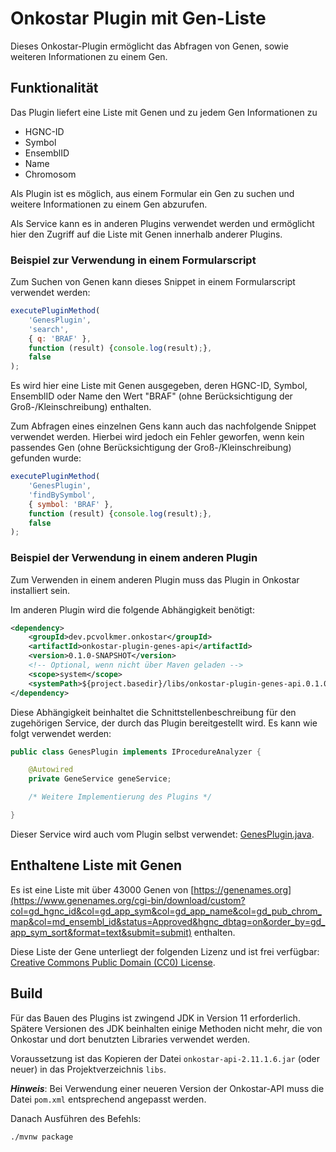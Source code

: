 # Onkostar Plugin mit Gen-Liste

Dieses Onkostar-Plugin ermöglicht das Abfragen von Genen, sowie weiteren Informationen zu einem Gen.

## Funktionalität

Das Plugin liefert eine Liste mit Genen und zu jedem Gen Informationen zu

* HGNC-ID
* Symbol
* EnsemblID
* Name
* Chromosom

Als Plugin ist es möglich, aus einem Formular ein Gen zu suchen und weitere Informationen zu einem Gen abzurufen.

Als Service kann es in anderen Plugins verwendet werden und ermöglicht hier den Zugriff auf die Liste mit Genen
innerhalb anderer Plugins.

### Beispiel zur Verwendung in einem Formularscript

Zum Suchen von Genen kann dieses Snippet in einem Formularscript verwendet werden:

```javascript
executePluginMethod(
    'GenesPlugin',
    'search',
    { q: 'BRAF' },
    function (result) {console.log(result);},
    false
);
```

Es wird hier eine Liste mit Genen ausgegeben, deren HGNC-ID, Symbol, EnsemblID oder Name den Wert "BRAF"
(ohne Berücksichtigung der Groß-/Kleinschreibung) enthalten.

Zum Abfragen eines einzelnen Gens kann auch das nachfolgende Snippet verwendet werden.
Hierbei wird jedoch ein Fehler geworfen, wenn kein passendes Gen (ohne Berücksichtigung der Groß-/Kleinschreibung)
gefunden wurde:

```javascript
executePluginMethod(
    'GenesPlugin',
    'findBySymbol',
    { symbol: 'BRAF' },
    function (result) {console.log(result);},
    false
);
```

### Beispiel der Verwendung in einem anderen Plugin

Zum Verwenden in einem anderen Plugin muss das Plugin in Onkostar installiert sein.

Im anderen Plugin wird die folgende Abhängigkeit benötigt:

```xml
<dependency>
    <groupId>dev.pcvolkmer.onkostar</groupId>
    <artifactId>onkostar-plugin-genes-api</artifactId>
    <version>0.1.0-SNAPSHOT</version>
    <!-- Optional, wenn nicht über Maven geladen -->
    <scope>system</scope>
    <systemPath>${project.basedir}/libs/onkostar-plugin-genes-api.0.1.0-SNAPSHOT.jar</systemPath>
</dependency>
```

Diese Abhängigkeit beinhaltet die Schnittstellenbeschreibung für den zugehörigen Service, der durch das Plugin bereitgestellt wird.
Es kann wie folgt verwendet werden:

```java
public class GenesPlugin implements IProcedureAnalyzer {

    @Autowired
    private GeneService geneService;

    /* Weitere Implementierung des Plugins */

}
```

Dieser Service wird auch vom Plugin selbst verwendet: [GenesPlugin.java](impl/src/main/java/dev/pcvolkmer/onkostar/genes/GenesPlugin.java).

## Enthaltene Liste mit Genen

Es ist eine Liste mit über 43000 Genen von [https://genenames.org](https://www.genenames.org/cgi-bin/download/custom?col=gd_hgnc_id&col=gd_app_sym&col=gd_app_name&col=gd_pub_chrom_map&col=md_ensembl_id&status=Approved&hgnc_dbtag=on&order_by=gd_app_sym_sort&format=text&submit=submit)
enthalten.

Diese Liste der Gene unterliegt der folgenden Lizenz und ist frei verfügbar: [Creative Commons Public Domain (CC0) License](https://creativecommons.org/public-domain/cc0/).

## Build

Für das Bauen des Plugins ist zwingend JDK in Version 11 erforderlich.
Spätere Versionen des JDK beinhalten einige Methoden nicht mehr, die von Onkostar und dort benutzten Libraries verwendet
werden.

Voraussetzung ist das Kopieren der Datei `onkostar-api-2.11.1.6.jar` (oder neuer) in das Projektverzeichnis `libs`.

**_Hinweis_**: Bei Verwendung einer neueren Version der Onkostar-API muss die Datei `pom.xml` entsprechend angepasst
werden.

Danach Ausführen des Befehls:

```shell
./mvnw package
```